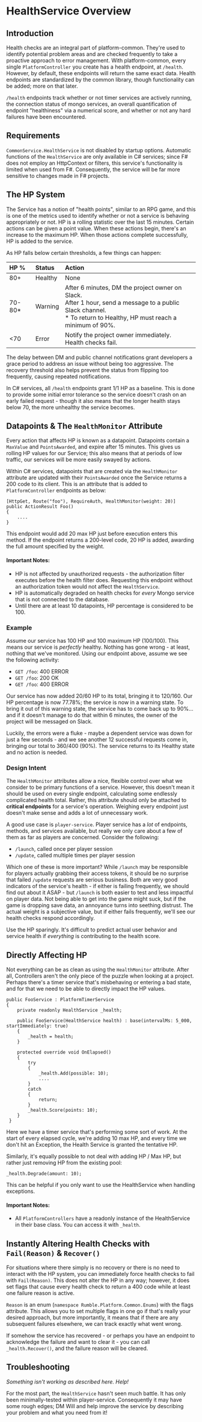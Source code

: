 # HealthService Overview

## Introduction

Health checks are an integral part of platform-common.  They're used to identify potential problem areas and are checked frequently to take a proactive approach to error management.  With platform-common, every single `PlatformController` you create has a health endpoint, at `/health`.  However, by default, these endpoints will return the same exact data.  Health endpoints are standardized by the common library, though functionality can be added; more on that later.

`/health` endpoints track whether or not timer services are actively running, the connection status of mongo services, an overall quantification of endpoint "healthiness" via a numerical score, and whether or not any hard failures have been encountered.

## Requirements

`CommonService.HealthService` is not disabled by startup options.  Automatic functions of the `HealthService` are only available in C# services; since F# does not employ an HttpContext or filters, this service's functionality is limited when used from F#.  Consequently, the service will be far more sensitive to changes made in F# projects.

## The HP System

The Service has a notion of "health points", similar to an RPG game, and this is one of the metrics used to identify whether or not a service is behaving appropriately or not.  HP is a rolling statistic over the last 15 minutes.  Certain actions can be given a point value.  When these actions begin, there's an increase to the maximum HP.  When those actions complete successfully, HP is added to the service.

As HP falls below certain thresholds, a few things can happen:

| HP %   | Status  | Action                                                                                                                                                                   |
|:-------|:--------|:-------------------------------------------------------------------------------------------------------------------------------------------------------------------------|
| 80+    | Healthy | None                                                                                                                                                                     |
| 70-80* | Warning | After 6 minutes, DM the project owner on Slack.<br />After 1 hour, send a message to a public Slack channel.<br/>* To return to Healthy, HP must reach a minimum of 90%. |
| <70    | Error   | Notify the project owner immediately.<br />Health checks fail.                                                                                                           |

The delay between DM and public channel notifications grant developers a grace period to address an issue without being too aggressive.  The recovery threshold also helps prevent the status from flipping too frequently, causing repeated notifications.

In C# services, all `/health` endpoints grant 1/1 HP as a baseline.  This is done to provide some initial error tolerance so the service doesn't crash on an early failed request - though it also means that the longer health stays below 70, the more unhealthy the service becomes.

## Datapoints & The `HealthMonitor` Attribute

Every action that affects HP is known as a datapoint.  Datapoints contain a `MaxValue` and `PointsAwarded`, and expire after 15 minutes.  This gives us rolling HP values for our Service; this also means that at periods of low traffic, our services will be more easily swayed by actions.

Within C# services, datapoints that are created via the `HealthMonitor` attribute are updated with their `PointsAwarded` once the Service returns a 200 code to its client.  This is an attribute that is added to `PlatformController` endpoints as below:

```
[HttpGet, Route("foo"), RequireAuth, HealthMonitor(weight: 20)]
public ActionResult Foo()
{
    ....
}
```

This endpoint would add 20 max HP just before execution enters this method.  If the endpoint returns a 200-level code, 20 HP is added, awarding the full amount specified by the weight.

#### Important Notes:

* HP is not affected by unauthorized requests - the authorization filter executes before the health filter does.  Requesting this endpoint without an authorization token would not affect the `HealthService`.
* HP is automatically degraded on health checks for _every_ Mongo service that is not connected to the database.
* Until there are at least 10 datapoints, HP percentage is considered to be 100.

### Example

Assume our service has 100 HP and 100 maximum HP (100/100).  This means our service is _perfectly_ healthy.  Nothing has gone wrong - at least, nothing that we've monitored.  Using our endpoint above, assume we see the following activity:

* `GET /foo`: 400 ERROR
* `GET /foo`: 200 OK
* `GET /foo`: 400 ERROR

Our service has now added 20/60 HP to its total, bringing it to 120/160.  Our HP percentage is now 77.78%; the service is now in a warning state.  To bring it out of this warning state, the service has to come back up to 90%... and if it doesn't manage to do that within 6 minutes, the owner of the project will be messaged on Slack.

Luckily, the errors were a fluke - maybe a dependent service was down for just a few seconds - and we see another 12 successful requests come in, bringing our total to 360/400 (90%).  The service returns to its Healthy state and no action is needed.

### Design Intent

The `HealthMonitor` attributes allow a nice, flexible control over what we consider to be primary functions of a service.  However, this doesn't mean it should be used on every single endpoint, calculating some endlessly complicated health total.  Rather, this attribute should only be attached to **critical endpoints** for a service's operation.  Weighing every endpoint just doesn't make sense and adds a lot of unnecessary work.

A good use case is `player-service`.  Player service has a _lot_ of endpoints, methods, and services available, but really we only care about a few of them as far as players are concerned.  Consider the following:

* `/launch`, called once per player session
* `/update`, called multiple times per player session

Which one of these is more important?  While `/launch` may be responsible for players actually grabbing their access tokens, it should be no surprise that failed `/update` requests are serious business.  Both are very good indicators of the service's health - if either is failing frequently, we should find out about it ASAP - but `/launch` is both easier to test and less impactful on player data.  Not being able to get into the game might suck, but if the game is dropping save data, an annoyance turns into seething distrust.  The actual weight is a subjective value, but if either fails frequently, we'll see our health checks respond accordingly.

Use the HP sparingly.  It's difficult to predict actual user behavior and service health if _everything_ is contributing to the health score.

## Directly Affecting HP

Not everything can be as clean as using the `HealthMonitor` attribute.  After all, Controllers aren't the only piece of the puzzle when looking at a project.  Perhaps there's a timer service that's misbehaving or entering a bad state, and for that we need to be able to directly impact the HP values.

```
public FooService : PlatformTimerService
{
    private readonly HealthService _health;
    
    public FooService(HealthService health) : base(intervalMs: 5_000, startImmediately: true)
    {
        _health = health;
    }
    
    protected override void OnElapsed()
    {
        try
        {
            _health.Add(possible: 10);
            ....
        }
        catch 
        {
            return;
        }
        _health.Score(points: 10);
    } 
 }
```

Here we have a timer service that's performing some sort of work.  At the start of every elapsed cycle, we're adding 10 max HP, and every time we don't hit an Exception, the Health Service is granted the tentative HP.

Similarly, it's equally possible to not deal with adding HP / Max HP, but rather just removing HP from the existing pool:

```
_health.Degrade(amount: 10);
```

This can be helpful if you only want to use the HealthService when handling exceptions. 

#### Important Notes:

* All `PlatformControllers` have a readonly instance of the HealthService in their base class.  You can access it with `_health`.

## Instantly Altering Health Checks with `Fail(Reason)` & `Recover()`

For situations where there simply is no recovery or there is no need to interact with the HP system, you can immediately force health checks to fail with `Fail(Reason)`.  This does not alter the HP in any way; however, it does set flags that cause every health check to return a 400 code while at least one failure reason is active.

`Reason` is an enum (`namespace Rumble.Platform.Common.Enums`) with the flags attribute.  This allows you to set multiple flags in one go if that's really your desired approach, but more importantly, it means that if there are any subsequent failures elsewhere, we can track exactly what went wrong.

If somehow the service has recovered - or perhaps you have an endpoint to acknowledge the failure and want to clear it - you can call `_health.Recover()`, and the failure reason will be cleared.

## Troubleshooting

_Something isn't working as described here.  Help!_

For the most part, the `HealthService` hasn't seen much battle.  It has only been minimally-tested within player-service.  Consequently it may have some rough edges; DM Will and help improve the service by describing your problem and what you need from it!

















